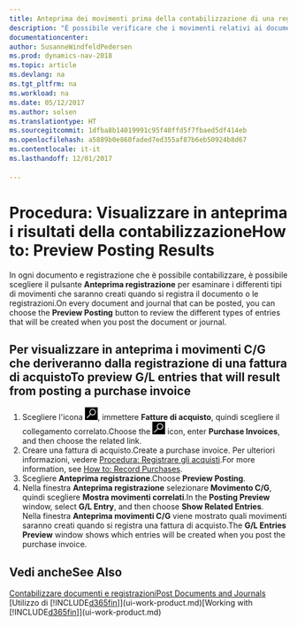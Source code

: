 ```yaml
---
title: Anteprima dei movimenti prima della contabilizzazione di una registrazione o di un documento
description: "È possibile verificare che i movimenti relativi ai documenti e alle registrazioni siano accurati, prima di registrarli in contabilità generale."
documentationcenter: 
author: SusanneWindfeldPedersen
ms.prod: dynamics-nav-2018
ms.topic: article
ms.devlang: na
ms.tgt_pltfrm: na
ms.workload: na
ms.date: 05/12/2017
ms.author: solsen
ms.translationtype: HT
ms.sourcegitcommit: 1dfba8b14019991c95f40ffd5f7fbaed5df414eb
ms.openlocfilehash: a5889b0e860faded7ed355af87b6eb50924b8d67
ms.contentlocale: it-it
ms.lasthandoff: 12/01/2017

---
```

# <a name="how-to-preview-posting-results"></a><span data-ttu-id="2e276-103">Procedura: Visualizzare in anteprima i risultati della contabilizzazione</span><span class="sxs-lookup"><span data-stu-id="2e276-103">How to: Preview Posting Results</span></span>
<span data-ttu-id="2e276-104">In ogni documento e registrazione che è possibile contabilizzare, è possibile scegliere il pulsante **Anteprima registrazione** per esaminare i differenti tipi di movimenti che saranno creati quando si registra il documento o le registrazioni.</span><span class="sxs-lookup"><span data-stu-id="2e276-104">On every document and journal that can be posted, you can choose the **Preview Posting** button to review the different types of entries that will be created when you post the document or journal.</span></span>

## <a name="to-preview-gl-entries-that-will-result-from-posting-a-purchase-invoice"></a><span data-ttu-id="2e276-105">Per visualizzare in anteprima i movimenti C/G che deriveranno dalla registrazione di una fattura di acquisto</span><span class="sxs-lookup"><span data-stu-id="2e276-105">To preview G/L entries that will result from posting a purchase invoice</span></span>
1. <span data-ttu-id="2e276-106">Scegliere l'icona ![Cerca pagina o report](media/ui-search/search_small.png "icona Cerca pagina o report"), immettere **Fatture di acquisto**, quindi scegliere il collegamento correlato.</span><span class="sxs-lookup"><span data-stu-id="2e276-106">Choose the ![Search for Page or Report](media/ui-search/search_small.png "Search for Page or Report icon") icon, enter **Purchase Invoices**, and then choose the related link.</span></span>
2. <span data-ttu-id="2e276-107">Creare una fattura di acquisto.</span><span class="sxs-lookup"><span data-stu-id="2e276-107">Create a purchase invoice.</span></span> <span data-ttu-id="2e276-108">Per ulteriori informazioni, vedere [Procedura: Registrare gli acquisti](purchasing-how-record-purchases.md).</span><span class="sxs-lookup"><span data-stu-id="2e276-108">For more information, see [How to: Record Purchases](purchasing-how-record-purchases.md).</span></span>
3. <span data-ttu-id="2e276-109">Scegliere **Anteprima registrazione**.</span><span class="sxs-lookup"><span data-stu-id="2e276-109">Choose **Preview Posting**.</span></span>
4. <span data-ttu-id="2e276-110">Nella finestra **Anteprima registrazione** selezionare **Movimento C/G**, quindi scegliere **Mostra movimenti correlati**.</span><span class="sxs-lookup"><span data-stu-id="2e276-110">In the **Posting Preview** window, select **G/L Entry**, and then choose **Show Related Entries**.</span></span>  
   <span data-ttu-id="2e276-111">Nella finestra **Anteprima movimenti C/G** viene mostrato quali movimenti saranno creati quando si registra una fattura di acquisto.</span><span class="sxs-lookup"><span data-stu-id="2e276-111">The **G/L Entries Preview** window shows which entries will be created when you post the purchase invoice.</span></span>

## <a name="see-also"></a><span data-ttu-id="2e276-112">Vedi anche</span><span class="sxs-lookup"><span data-stu-id="2e276-112">See Also</span></span>
[<span data-ttu-id="2e276-113">Contabilizzare documenti e registrazioni</span><span class="sxs-lookup"><span data-stu-id="2e276-113">Post Documents and Journals</span></span>](ui-post-documents-journals.md)  
<span data-ttu-id="2e276-114">[Utilizzo di [!INCLUDE[d365fin](includes/d365fin_md.md)]](ui-work-product.md)</span><span class="sxs-lookup"><span data-stu-id="2e276-114">[Working with [!INCLUDE[d365fin](includes/d365fin_md.md)]](ui-work-product.md)</span></span>


